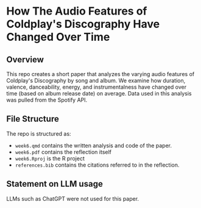 # How The Audio Features of Coldplay's Discography Have Changed Over Time

## Overview

This repo creates a short paper that analyzes the varying audio features of Coldplay's Discography by song and album. We examine how duration, valence, danceability, energy, and instrumentalness have changed over time (based on album release date) on average. Data used in this analysis was pulled from the Spotify API.

## File Structure

The repo is structured as:

-   `week6.qmd` contains the written analysis and code of the paper.
-   `week6.pdf` contains the reflection itself
-   `week6.Rproj` is the R project
-   `references.bib` contains the citations referred to in the reflection.  

## Statement on LLM usage

LLMs such as ChatGPT were not used for this paper. 
